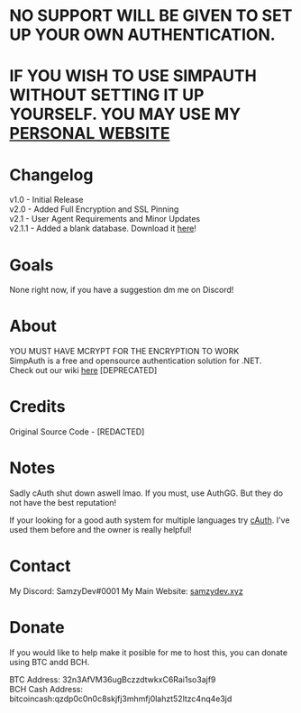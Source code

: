 # NO SUPPORT WILL BE GIVEN TO SET UP YOUR OWN AUTHENTICATION.  

# IF YOU WISH TO USE SIMPAUTH WITHOUT SETTING IT UP YOURSELF. YOU MAY USE MY [PERSONAL WEBSITE](https://samzy.dev/auth)  

# Changelog

v1.0 - Initial Release  
v2.0 - Added Full Encryption and SSL Pinning  
v2.1 - User Agent Requirements and Minor Updates  
v2.1.1 - Added a blank database. Download it [here](https://anonfiles.com/j37dg6Cep6/u402869651_simpauth_sql)!
# Goals

None right now, if you have a suggestion dm me on Discord!

# About 

YOU MUST HAVE MCRYPT FOR THE ENCRYPTION TO WORK  
SimpAuth is a free and opensource authentication solution for .NET.  
Check out our wiki [here](https://docs.simpauth.xyz) [DEPRECATED]  

# Credits

Original Source Code - [REDACTED]

# Notes
Sadly cAuth shut down aswell lmao. If you must, use AuthGG. But they do not have the best reputation!

If your looking for a good auth system for multiple languages try [cAuth](https://cauth.me). I've used them before and the owner is really helpful!

# Contact

My Discord: SamzyDev#0001
My Main Website: [samzydev.xyz](https://samzydev.xyz)

# Donate

If you would like to help make it posible for me to host this, you can donate using BTC andd BCH.    

BTC Address: 32n3AfVM36ugBczzdtwkxC6Rai1so3ajf9  
BCH Cash Address: bitcoincash:qzdp0c0n0c8skjfj3mhmfj0lahzt52ltzc4nq4e3jd  

